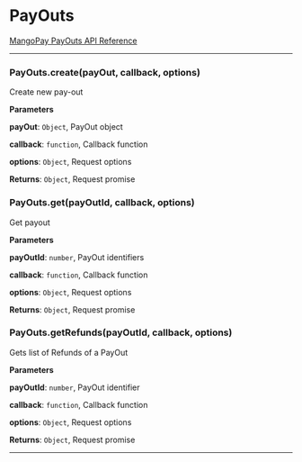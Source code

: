 # PayOuts

[MangoPay PayOuts API Reference](https://docs.mangopay.com/endpoints/v2.01/payouts)



* * *

### PayOuts.create(payOut, callback, options)

Create new pay-out

**Parameters**

**payOut**: `Object`, PayOut object

**callback**: `function`, Callback function

**options**: `Object`, Request options

**Returns**: `Object`, Request promise


### PayOuts.get(payOutId, callback, options)

Get payout

**Parameters**

**payOutId**: `number`, PayOut identifiers

**callback**: `function`, Callback function

**options**: `Object`, Request options

**Returns**: `Object`, Request promise


### PayOuts.getRefunds(payOutId, callback, options)

Gets list of Refunds of a PayOut

**Parameters**

**payOutId**: `number`, PayOut identifier

**callback**: `function`, Callback function

**options**: `Object`, Request options

**Returns**: `Object`, Request promise



* * *
